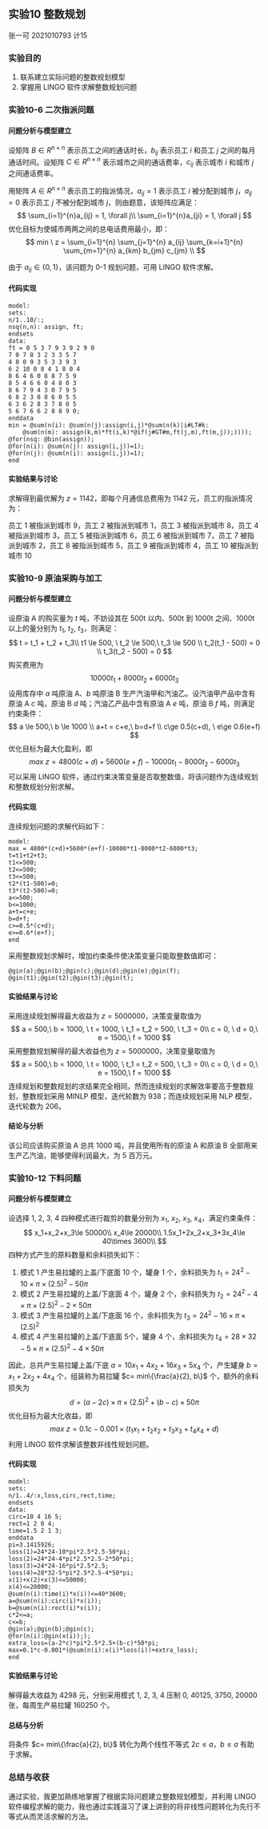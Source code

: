 ## 实验10 整数规划

张一可 2021010793 计15

### 实验目的

1. 联系建立实际问题的整数规划模型
2. 掌握用 LINGO 软件求解整数规划问题

### 实验10-6 二次指派问题

#### 问题分析与模型建立

设矩阵 $B \in R^{n\times n}$ 表示员工之间的通话时长，$b_{ij}$ 表示员工 $i$ 和员工 $j$ 之间的每月通话时间。设矩阵 $C \in R^{n\times n}$ 表示城市之间的通话费率，$c_{ij}$ 表示城市 $i$ 和城市 $j$ 之间通话费率。

用矩阵 $A \in R^{n\times n}$ 表示员工的指派情况，$a_{ij} = 1$ 表示员工 $i$ 被分配到城市 $j$，$a_{ij}=0$ 表示员工 $j$ 不被分配到城市 $j$，则由题意，该矩阵应满足：
$$
\sum_{i=1}^{n}a_{ij} = 1, \forall j\\
\sum_{i=1}^{n}a_{ji} = 1, \forall j
$$
优化目标为使城市两两之间的总电话费用最小，即：
$$
min \ z = \sum_{i=1}^{n} \sum_{j=1}^{n} a_{ij} \sum_{k=i+1}^{n} \sum_{m=1}^{n} a_{km} b_{jm} c_{jm} \\
$$

由于 $a_{ij}\in \{0,1\}$，该问题为 0-1 规划问题，可用 LINGO 软件求解。

#### 代码实现

```
model:
sets:
n/1..10/:;
nsq(n,n): assign, ft;
endsets
data:
ft = 0 5 3 7 9 3 9 2 9 0
7 0 7 8 3 2 3 3 5 7
4 8 0 9 3 5 3 3 9 3
6 2 10 0 8 4 1 8 0 4
8 6 4 6 0 8 8 7 5 9
8 5 4 6 6 0 4 8 0 3
8 6 7 9 4 3 0 7 9 5
6 8 2 3 8 8 6 0 5 5
6 3 6 2 8 3 7 8 0 5
5 6 7 6 6 2 8 8 9 0;
enddata
min = @sum(n(i): @sum(n(j):assign(i,j)*@sum(n(k)|i#LT#k: 
    @sum(n(m): assign(k,m)*ft(i,k)*@if(j#GT#m,ft(j,m),ft(m,j));))));
@for(nsq: @bin(assign));
@for(n(i): @sum(n(j): assign(i,j))=1);
@for(n(j): @sum(n(i): assign(i,j))=1);
end
```

#### 实验结果与讨论

求解得到最优解为 $z = 1142$，即每个月通信总费用为 1142 元，员工的指派情况为：

员工 1 被指派到城市 9，员工 2 被指派到城市 1，员工 3 被指派到城市 8，员工 4 被指派到城市 3，员工 5 被指派到城市 6，员工 6 被指派到城市 7，员工 7 被指派到城市 2，员工 8 被指派到城市 5，员工 9 被指派到城市 4，员工 10 被指派到城市 10 

### 实验10-9 原油采购与加工

#### 问题分析与模型建立

设原油 A 的购买量为 $t$ 吨，不妨设其在 500t 以内、500t 到 1000t 之间、1000t 以上的量分别为 $t_1$, $t_2$, $t_3$，则满足：
$$
t = t_1 + t_2 + t_3\\
t1 \le 500, \ t_2 \le 500,\ t_3 \le 500 \\
t_2(t_1 - 500) = 0 \\
t_3(t_2 - 500) = 0
$$
购买费用为
$$
10000t_1 + 8000t_2 + 6000t_3
$$
设用库存中 $a$ 吨原油 A、$b$ 吨原油 B 生产汽油甲和汽油乙。设汽油甲产品中含有原油 A $c$ 吨，原油 B $d$ 吨；汽油乙产品中含有原油 A $e$ 吨，原油 B $f$ 吨，则满足约束条件：
$$
a \le 500,\ b \le 1000 \\
a+t = c+e,\ b=d+f \\
c\ge 0.5(c+d), \ e\ge 0.6(e+f)
$$
优化目标为最大化盈利，即
$$
max\ z = 4800(c+d) + 5600(e+f) - 10000t_1 - 8000t_2 - 6000t_3
$$
可以采用 LINGO 软件，通过约束决策变量是否取整数值，将该问题作为连续规划和整数规划分别求解。

#### 代码实现

连续规划问题的求解代码如下：

```
model:
max = 4800*(c+d)+5600*(e+f)-10000*t1-8000*t2-6000*t3;
t=t1+t2+t3;
t1<=500;
t2<=500;
t3<=500;
t2*(t1-500)=0;
t3*(t2-500)=0;
a<=500;
b<=1000;
a+t=c+e;
b=d+f;
c>=0.5*(c+d);
e>=0.6*(e+f);
end
```

采用整数规划求解时，增加约束条件使决策变量只能取整数值即可：

```
@gin(a);@gin(b);@gin(c);@gin(d);@gin(e);@gin(f);
@gin(t1);@gin(t2);@gin(t3);@gin(t);
```

#### 实验结果与讨论

采用连续规划解得最大收益为 $z=5000000$，决策变量取值为
$$
a = 500,\ b = 1000, \ t = 1000, \ t_1 = t_2 = 500, \ t_3 = 0\\
c = 0, \ d = 0,\ e = 1500,\ f = 1000
$$
采用整数规划解得的最大收益也为  $z=5000000$，决策变量取值为
$$
a = 500,\ b = 1000, \ t = 1000, \ t_1 = t_2 = 500, \ t_3 = 0\\
c = 0, \ d = 0,\ e = 1500,\ f = 1000
$$
连续规划和整数规划的求结果完全相同，然而连续规划的求解效率要高于整数规划，整数规划采用 MINLP 模型，迭代轮数为 938；而连续规划采用 NLP 模型，迭代轮数为 206。

#### 结论与分析

该公司应该购买原油 A 总共 1000 吨，并且使用所有的原油 A 和原油 B 全部用来生产乙汽油，能够使得利润最大，为 5 百万元。

### 实验10-12 下料问题

#### 问题分析与模型建立

设选择 1, 2, 3, 4 四种模式进行裁剪的数量分别为 $x_1$, $x_2$, $x_3$, $x_4$，满足约束条件：
$$
x_1+x_2+x_3\le 50000\\
x_4\le 20000\\
1.5x_1+2x_2+x_3+3x_4\le 40\times 3600\\
$$
四种方式产生的原料数量和余料损失如下：

1. 模式 1 产生易拉罐的上盖/下底面 10 个，罐身 1 个，余料损失为 $t_1 = 24^2-10\times \pi\times (2.5)^2-50\pi$
2. 模式 2 产生易拉罐的上盖/下底面 4 个，罐身 2 个，余料损失为 $t_2 = 24^2-4\times \pi\times (2.5)^2-2\times 50\pi$
3. 模式 3 产生易拉罐的上盖/下底面 16 个，余料损失为 $t_3 = 24^2-16\times \pi\times (2.5)^2$
4. 模式 4 产生易拉罐的上盖/下底面 5个，罐身 4 个，余料损失为 $t_4 = 28\times 32-5\times \pi\times (2.5)^2-4\times 50\pi$

因此，总共产生易拉罐上盖/下底 $a = 10x_1+4x_2+16 x_3+5x_4$ 个，产生罐身 $b = x_1+2x_2+4x_4$ 个，组装称为易拉罐 $c= min\{\frac{a}{2}, b\}$ 个，额外的余料损失为
$$
d=(a-2c)\times \pi \times (2.5)^2 + (b-c)\times 50\pi
$$
优化目标为最大化收益，即
$$
max\ z= 0.1c - 0.001\times(t_1x_1+t_2x_2+t_3x_3+t_4x_4+d)
$$
利用 LINGO 软件求解该整数非线性规划问题。

#### 代码实现

```
model:
sets:
n/1..4/:x,loss,circ,rect,time;
endsets
data:
circ=10 4 16 5;
rect=1 2 0 4;
time=1.5 2 1 3;
enddata
pi=3.1415926;
loss(1)=24*24-10*pi*2.5*2.5-50*pi;
loss(2)=24*24-4*pi*2.5*2.5-2*50*pi;
loss(3)=24*24-16*pi*2.5*2.5;
loss(4)=28*32-5*pi*2.5*2.5-4*50*pi;
x(1)+x(2)+x(3)<=50000;
x(4)<=20000;
@sum(n(i):time(i)*x(i))<=40*3600;
a=@sum(n(i):circ(i)*x(i));
b=@sum(n(i):rect(i)*x(i));
c*2<=a;
c<=b;
@gin(a);@gin(b);@gin(c);
@for(n(i):@gin(x(i)););
extra_loss=(a-2*c)*pi*2.5*2.5+(b-c)*50*pi;
max=0.1*c-0.001*(@sum(n(i):x(i)*loss(i))+extra_loss);
end
```

#### 实验结果与讨论

解得最大收益为 4298 元，分别采用模式 1, 2, 3, 4 压制 0, 40125, 3750, 20000 张，每周生产易拉罐 160250 个。

#### 总结与分析

将条件  $c= min\{\frac{a}{2}, b\}$ 转化为两个线性不等式 $2c\le a$，$b\le a$ 有助于求解。

### 总结与收获

通过实验，我更加熟练地掌握了根据实际问题建立整数规划模型，并利用 LINGO 软件编程求解的能力，我也通过实践温习了课上讲到的将非线性问题转化为先行不等式从而灵活求解的方法。